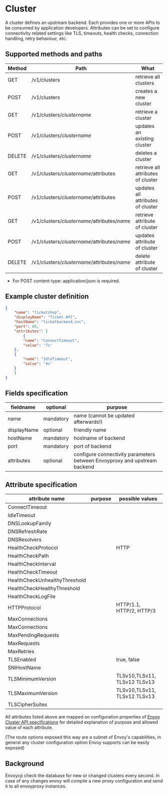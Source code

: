 # Cluster

A cluster defines an upstream backend. Each provides one or more APIs to be consumed by application developers. Attributes can be set to configure connectivity related settings like TLS, timeouts, health checks, connection handling, retry behaviour, etc.

## Supported methods and paths

| Method | Path                                         | What                               |
| ------ | -------------------------------------------- | ---------------------------------- |
| GET    | /v1/clusters                                 | retrieve all clusters              |
| POST   | /v1/clusters                                 | creates a new cluster              |
| GET    | /v1/clusters/_clustername_                   | retrieve a cluster                 |
| POST   | /v1/clusters/_clustername_                   | updates an existing cluster        |
| DELETE | /v1/clusters/_clustername_                   | deletes a cluster                  |
| GET    | /v1/clusters/_clustername_/attributes        | retrieve all attributes of cluster |
| POST   | /v1/clusters/_clustername_/attributes        | updates all attributes of cluster  |
| GET    | /v1/clusters/_clustername_/attributes/_name_ | retrieve attribute of cluster      |
| POST   | /v1/clusters/_clustername_/attributes/_name_ | updates attribute of cluster       |
| DELETE | /v1/clusters/_clustername_/attributes/_name_ | delete attribute of cluster        |

* For POST content-type: application/json is required.

## Example cluster definition

```json
{
    "name": "ticketshop",
    "displayName": "Ticket API",
    "hostName": "ticketbackend.svc",
    "port": 80,
    "attributes": [
        {
        "name": "ConnectTimeout",
        "value": "7s"
    },
    {
        "name": "IdleTimeout",
        "value": "4s"
    }
    ]
}
```

## Fields specification

| fieldname   | optional  | purpose                                                                   |
| ----------- | --------- | ------------------------------------------------------------------------- |
| name        | mandatory | name (cannot be updated afterwards!)                                      |
| displayName | optional  | friendly name                                                             |
| hostName    | mandatory | hostname of backend                                                       |
| port        | mandatory | port of backend                                                           |
| attributes  | optional  | configure connectivity parameters between Envoyproxy and upstream backend |

## Attribute specification

| attribute name                | purpose | possible values              |
| ----------------------------- | ------- | ---------------------------- |
| ConnectTimeout                |         |                              |
| IdleTimeout                   |         |                              |
| DNSLookupFamily               |         |                              |
| DNSRefreshRate                |         |                              |
| DNSResolvers                  |         |                              |
| HealthCheckProtocol           |         | HTTP                         |
| HealthCheckPath               |         |                              |
| HealthCheckInterval           |         |                              |
| HealthCheckTimeout            |         |                              |
| HealthCheckUnhealthyThreshold |         |                              |
| HealthCheckHealthyThreshold   |         |                              |
| HealthCheckLogFile            |         |                              |
| HTTPProtocol                  |         | HTTP/1.1, HTTP/2, HTTP/3     |
| MaxConnections                |         |                              |
| MaxConnections                |         |                              |
| MaxPendingRequests            |         |                              |
| MaxRequests                   |         |                              |
| MaxRetries                    |         |                              |
| TLSEnabled                    |         | true, false                  |
| SNIHostName                   |         |                              |
| TLSMinimumVersion             |         | TLSv10,TLSv11, TLSv12 TLSv13 |
| TLSMaximumVersion             |         | TLSv10,TLSv11, TLSv12 TLSv13 |
| TLSCipherSuites               |         |                              |

All attributes listed above are mapped on configuration properties of [Envoy Cluster API specifications](https://www.envoyproxy.io/docs/envoy/latest/api-v2/api/v2/cluster.proto#cluster) for detailed explanation of purpose and allowed value of each attribute.

(The route options exposed this way are a subnet of Envoy's capabilities, in general any cluster configuration option Envoy supports can be easily exposed)

## Background

Envoycp check the database for new or changed clusters every second. In case of any changes envoy will compile a new proxy configuration and send it to all envoyproxy instances.
